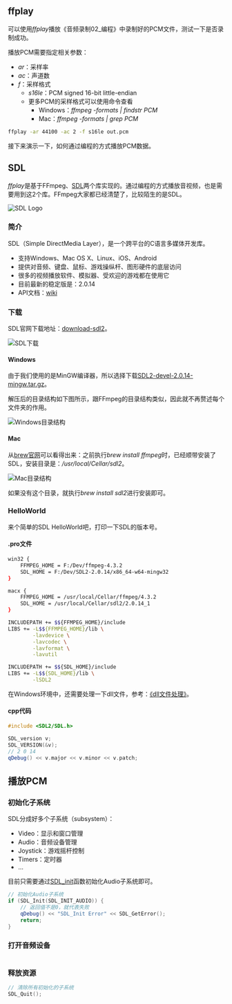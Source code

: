 ## ffplay

可以使用*ffplay*播放《音频录制02\_编程》中录制好的PCM文件，测试一下是否录制成功。

播放PCM需要指定相关参数：

- *ar*：采样率
- *ac*：声道数
- *f*：采样格式
	- *s16le*：PCM signed 16-bit little-endian
	- 更多PCM的采样格式可以使用命令查看
		- Windows：*ffmpeg -formats | findstr PCM*
		- Mac：*ffmpeg -formats | grep PCM* 

```sh
ffplay -ar 44100 -ac 2 -f s16le out.pcm
```

接下来演示一下，如何通过编程的方式播放PCM数据。

## SDL

*ffplay*是基于FFmpeg、[SDL](https://www.libsdl.org/)两个库实现的。通过编程的方式播放音视频，也是需要用到这2个库。FFmpeg大家都已经清楚了，比较陌生的是SDL。

![SDL Logo](https://img2020.cnblogs.com/blog/497279/202103/497279-20210322194713070-1369162709.png)

### 简介

SDL（Simple DirectMedia Layer），是一个跨平台的C语言多媒体开发库。
- 支持Windows、Mac OS X、Linux、iOS、Android
- 提供对音频、键盘、鼠标、游戏操纵杆、图形硬件的底层访问
- 很多的视频播放软件、模拟器、受欢迎的游戏都在使用它
- 目前最新的稳定版是：2.0.14
- API文档：[wiki](https://wiki.libsdl.org/)

### 下载

SDL官网下载地址：[download-sdl2](https://www.libsdl.org/download-2.0.php)。

![SDL下载](https://img2020.cnblogs.com/blog/497279/202103/497279-20210319170720628-489825851.png)

#### Windows

由于我们使用的是MinGW编译器，所以选择下载[SDL2-devel-2.0.14-mingw.tar.gz](https://www.libsdl.org/release/SDL2-devel-2.0.14-mingw.tar.gz)。

解压后的目录结构如下图所示，跟FFmpeg的目录结构类似，因此就不再赘述每个文件夹的作用。

![Windows目录结构](https://img2020.cnblogs.com/blog/497279/202103/497279-20210319192209196-814877712.png)

#### Mac

从[brew官网](https://formulae.brew.sh/formula/ffmpeg)可以看得出来：之前执行*brew install ffmpeg*时，已经顺带安装了SDL，安装目录是：*/usr/local/Cellar/sdl2*。

![Mac目录结构](https://img2020.cnblogs.com/blog/497279/202103/497279-20210319193501184-1444915494.png)

如果没有这个目录，就执行*brew install sdl2*进行安装即可。

### HelloWorld

来个简单的SDL HelloWorld吧，打印一下SDL的版本号。

#### .pro文件

```sh
win32 {
    FFMPEG_HOME = F:/Dev/ffmpeg-4.3.2
    SDL_HOME = F:/Dev/SDL2-2.0.14/x86_64-w64-mingw32
}

macx {
    FFMPEG_HOME = /usr/local/Cellar/ffmpeg/4.3.2
    SDL_HOME = /usr/local/Cellar/sdl2/2.0.14_1
}

INCLUDEPATH += $${FFMPEG_HOME}/include
LIBS += -L$${FFMPEG_HOME}/lib \
        -lavdevice \
        -lavcodec \
        -lavformat \
        -lavutil

INCLUDEPATH += $${SDL_HOME}/include
LIBS += -L$${SDL_HOME}/lib \
        -lSDL2
```

在Windows环境中，还需要处理一下dll文件，参考：[《dll文件处理》](https://www.cnblogs.com/mjios/p/14466418.html#toc_title_14)。

#### cpp代码

```cpp
#include <SDL2/SDL.h>

SDL_version v;
SDL_VERSION(&v);
// 2 0 14
qDebug() << v.major << v.minor << v.patch;
```

## 播放PCM

### 初始化子系统

SDL分成好多个子系统（subsystem）：

- Video：显示和窗口管理
- Audio：音频设备管理
- Joystick：游戏摇杆控制
- Timers：定时器
- ...

目前只需要通过[SDL_init](https://wiki.libsdl.org/SDL_Init)函数初始化Audio子系统即可。

```cpp
// 初始化Audio子系统
if (SDL_Init(SDL_INIT_AUDIO)) {
    // 返回值不是0，就代表失败
    qDebug() << "SDL_Init Error" << SDL_GetError();
    return;
}
```

### 打开音频设备

```cpp

```

### 释放资源

```cpp
// 清除所有初始化的子系统
SDL_Quit();
```